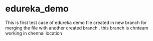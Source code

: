 # edureka_demo
This is first test case of edureka demo file created in new branch for merging the file with another created branch . this branch is chnteam working in chennai location

